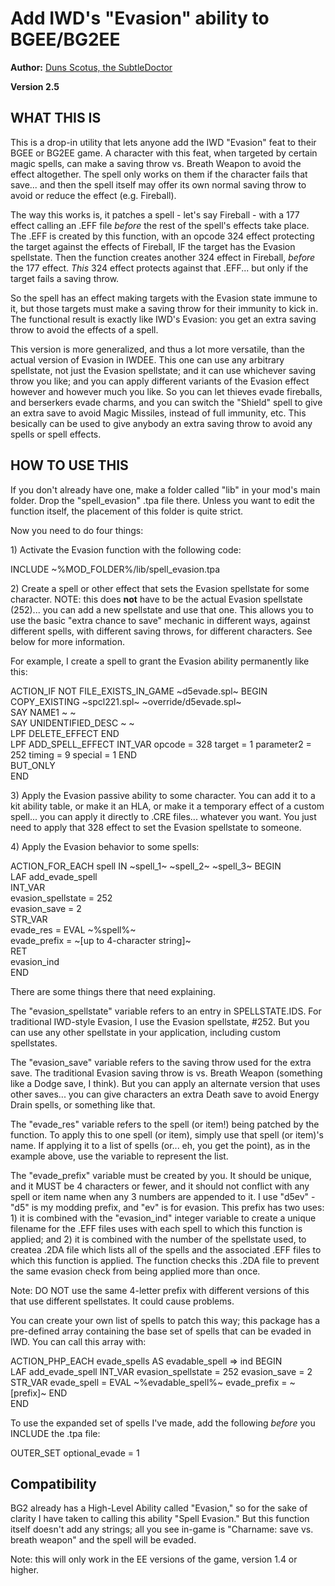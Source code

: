 <!DOCTYPE html PUBLIC "-//W3C//DTD XHTML 1.0 Strict//EN" "http://www.w3.org/TR/xhtml1/DTD/xhtml1-strict.dtd">
<html xmlns="http://www.w3.org/1999/xhtml" lang="en" xml:lang="en">
<head>
<title>IWD-style Spell Evasion</title>
<meta http-equiv="Content-Type" content="text/html; charset=iso-8859-1" />
<link rel="stylesheet" href="style/g3readme_cam.css" type="text/css" />
<link href="style/g3icon.ico" rel="icon" type="image/bmp" />
</head>
<body>
<h1>Add IWD's "Evasion" ability to BGEE/BG2EE</h1>
<div class="section">
  <p><strong>Author:</strong> <a href="http://forums.gibberlings3.net/index.php?showuser=6306">Duns Scotus, the SubtleDoctor</a><br />
</p>
  <p><strong> Version 2.5 </strong></p>
</div>
<h2>WHAT THIS IS</h2>
<div class="section">
  <p>This is a drop-in utility that lets anyone add the IWD "Evasion" feat to their BGEE or BG2EE game.  A character with this feat, when targeted by certain magic spells, can make a saving throw vs. Breath Weapon to avoid the effect altogether.  The spell only works on them if the character fails that save... and then the spell itself may offer its own normal saving throw to avoid or reduce the effect (e.g. Fireball).</p>
  <p>The way this works is, it patches a spell - let's say Fireball - with a 177 effect calling an .EFF file <i>before</i> the rest of the spell's effects take place.  The .EFF is created by this function, with an opcode 324 effect protecting the target against the effects of Fireball, IF the target has the Evasion spellstate.  Then the function creates another 324 effect in Fireball, <i>before</i> the 177 effect.  <i>This</i> 324 effect protects against that .EFF... but only if the target fails a saving throw.</p>
  <p>So the spell has an effect making targets with the Evasion state immune to it, but those targets must make a saving throw for their immunity to kick in.  The functional result is exactly like IWD's Evasion: you get an extra saving throw to avoid the effects of a spell.</p>
  <p>This version is more generalized, and thus a lot more versatile, than the actual version of Evasion in IWDEE.  This one can use any arbitrary spellstate, not just the Evasion spellstate; and it can use whichever saving throw you like; and you can apply different variants of the Evasion effect however and however much you like.  So you can let thieves evade fireballs, and berserkers evade charms, and you can switch the "Shield" spell to give an extra save to avoid Magic Missiles, instead of full immunity, etc. This besically can be used to give anybody an extra saving throw to avoid any spells or spell effects.
</div>
<h2>HOW TO USE THIS</h2>
<div class="section">
  <p>If you don't already have one, make a folder called "lib" in your mod's main folder.  Drop the "spell_evasion" .tpa file there.  Unless you want to edit the function itself, the placement of this folder is quite strict.
  <p>Now you need to do four things:<br />
  <p>1) Activate the Evasion function with the following code:</p>
    <div class="kit_description">
	INCLUDE ~%MOD_FOLDER%/lib/spell_evasion.tpa</b></p>
	</div>
  <p>2) Create a spell or other effect that sets the Evasion spellstate for some character.  NOTE: this does <b>not</b> have to be the actual Evasion spellstate (252)... you can add a new spellstate and use that one.  This allows you to use the basic "extra chance to save" mechanic in different ways, against different spells, with different saving throws, for different characters.  See below for more information.</p>
  <p>For example, I create a spell to grant the Evasion ability permanently like this:
    <div class="kit_description">
	ACTION_IF NOT FILE_EXISTS_IN_GAME ~d5evade.spl~ BEGIN<br />
	  COPY_EXISTING ~spcl221.spl~ ~override/d5evade.spl~<br />
		SAY NAME1 ~ ~<br />
		SAY UNIDENTIFIED_DESC ~ ~<br />
		LPF DELETE_EFFECT END<br />
		LPF ADD_SPELL_EFFECT INT_VAR opcode = 328 target = 1 parameter2 = 252 timing = 9 special = 1 END<br />
	  BUT_ONLY<br />
	END</p>
	</div>
  <p>3) Apply the Evasion passive ability to some character.  You can add it to a kit ability table, or make it an HLA, or make it a temporary effect of a custom spell... you can apply it directly to .CRE files... whatever you want.  You just need to apply that 328 effect to set the Evasion spellstate to someone.
  <p>4) Apply the Evasion behavior to some spells:
    <div class="kit_description">
	ACTION_FOR_EACH spell IN ~spell_1~ ~spell_2~ ~spell_3~ BEGIN<br />
	  LAF add_evade_spell <br />
		INT_VAR <br />
		  evasion_spellstate = 252 <br />
		  evasion_save = 2 <br />
		STR_VAR <br />
		  evade_res = EVAL ~%spell%~ <br />
		  evade_prefix = ~[up to 4-character string]~ <br />
		RET <br />
		  evasion_ind <br />
	  END</p>
	</div>
  <p>There are some things there that need explaining.</p>
  <p>The "evasion_spellstate" variable refers to an entry in SPELLSTATE.IDS.  For traditional IWD-style Evasion, I use the Evasion spellstate, #252.  But you can use any other spellstate in your application, including custom spellstates.</p>
  <p>The "evasion_save" variable refers to the saving throw used for the extra save.  The traditional Evasion saving throw is vs. Breath Weapon (something like a Dodge save, I think).  But you can apply an alternate version that uses other saves... you can give characters an extra Death save to avoid Energy Drain spells, or something like that.</p>
  <p>The "evade_res" variable refers to the spell (or item!) being patched by the function.  To apply this to one spell (or item), simply use that spell (or item)'s name.  If applying it to a list of spells (or... eh, you get the point), as in the example above, use the variable to represent the list.</p>
  <p>The "evade_prefix" variable must be created by you.  It should be unique, and it MUST be 4 characters or fewer, and it should not conflict with any spell or item name when any 3 numbers are appended to it.  I use "d5ev" - "d5" is my modding prefix, and "ev" is for evasion.  This prefix has two uses: 1) it is combined with the "evasion_ind" integer variable to create a unique filename for the .EFF files uses with each spell to which this function is applied; and 2) it is combined with the number of the spellstate used, to createa .2DA file which lists all of the spells and the associated .EFF files to which this function is applied.  The function checks this .2DA file to prevent the same evasion check from being applied more than once.</p>
  <p>Note: DO NOT use the same 4-letter prefix with different versions of this that use different spellstates.  It could cause problems.</p>
  <p>You can create your own list of spells to patch this way; this package has a pre-defined array containing the base set of spells that can be evaded in IWD.  You can call this array with:</p>
    <div class="kit_description">
  	ACTION_PHP_EACH evade_spells AS evadable_spell => ind BEGIN <br />
  	LAF add_evade_spell INT_VAR evasion_spellstate = 252 evasion_save = 2 STR_VAR evade_spell = EVAL ~%evadable_spell%~ evade_prefix = ~[prefix]~ END <br />
	END</p>
	</div>
	To use the expanded set of spells I've made, add the following <i>before</i> you INCLUDE the .tpa file:</p>
    <div class="kit_description">
OUTER_SET optional_evade = 1
	</div>
</div>
<h2>Compatibility</h2>
<div class="section">
  <p>BG2 already has a High-Level Ability called "Evasion," so for the sake of clarity I have taken to calling this ability "Spell Evasion." But this function itself doesn't add any strings; all you see in-game is "Charname: save vs. breath weapon" and the spell will be evaded.</p>
  <p>Note: this will only work in the EE versions of the game, version 1.4 or higher.</p>
</div>
</body>
</html>
